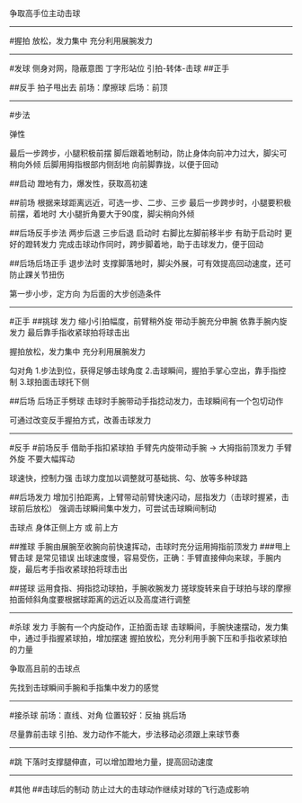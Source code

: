 

争取高手位主动击球









---
#握拍
放松，发力集中
充分利用展腕发力

----
#发球
侧身对网，隐蔽意图 丁字形站位
引拍-转体-击球
##正手

##反手
拍子甩出去
前场：摩擦球
后场：前顶


---
#步法

弹性

最后一步跨步，小腿积极前摆
脚后跟着地制动，防止身体向前冲力过大，脚尖可稍向外倾
后脚用拇指根部内侧刮地
向前脚靠拢，以便于回动

##启动
蹬地有力，爆发性，获取高初速


##前场
根据来球距离远近，可选一步、二步、三步
最后一步跨步时，小腿要积极前摆，着地时 大小腿折角要大于90度，脚尖稍向外倾

##后场反手步法
两步后退 三步后退
启动时 右脚比左脚前移半步
有助于启动时 更好的蹬转发力
完成击球动作同时，跨步脚着地，助于击球发力，便于回动

##后场后场正手
退步法时
支撑脚落地时，脚尖外展，可有效提高回动速度，还可防止踝关节扭伤



第一步小步，定方向
为后面的大步创造条件



----
#正手
##挑球
发力
缩小引拍幅度，前臂稍外旋
带动手腕充分申腕
依靠手腕内旋发力
最后靠手指收紧球拍将球击出

握拍放松，发力集中
充分利用展腕发力


勾对角
1.步法到位，获得足够击球角度
2.击球瞬间，握拍手掌心空出，靠手指控制
3.球拍面击球托下侧


##后场
后场正手劈球
击球时手腕带动手指捻动发力，击球瞬间有一个包切动作


可通过改变反手握拍方式，改善击球发力



---
#反手
#前场反手
借助手指扣紧球拍
手臂先内旋带动手腕
->
大拇指前顶发力
手臂外旋
不要大幅挥动

球速快，控制力强
击球力度加以调整就可基础挑、勾、放等多种球路

##后场发力
增加引拍距离，上臂带动前臂快速闪动，屈指发力（击球时握紧，击球前后放松）
强调击球瞬间集中发力，可尝试击球瞬间制动

击球点 身体正侧上方 或 前上方



##推球
手腕由展腕至收腕向前快速挥动，击球时充分运用拇指前顶发力
###甩上臂击球 是常见错误
出球速度慢，容易受伤，正确：手臂直接伸向来球，手腕内旋，最后考手指收紧球拍将球击出


##搓球
运用食指、拇指捻动球拍，手腕收腕发力
搓球旋转来自于球拍与球的摩擦
拍面倾斜角度要根据球距离的远近以及高度进行调整


---
#杀球
发力
手腕有一个内旋动作，正拍面击球
击球瞬间，手腕快速摆动，发力集中，通过手指握紧球拍，增加摆速
握拍放松，充分利用手腕下压和手指收紧球拍的力量


争取高且前的击球点

先找到击球瞬间手腕和手指集中发力的感觉




----
#接杀球
前场：直线、对角
位置较好：反抽
挑后场


尽量靠前击球
引拍、发力动作不能大，步法移动必须跟上来球节奏




---
#跳
下落时支撑腿伸直，可以增加蹬地力量，提高回动速度


---
#其他
##击球后的制动
防止过大的击球动作继续对球的飞行造成影响








